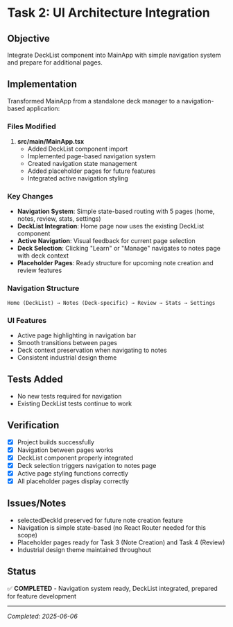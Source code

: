# Task 2: UI Architecture Integration

## Objective
Integrate DeckList component into MainApp with simple navigation system and prepare for additional pages.

## Implementation
Transformed MainApp from a standalone deck manager to a navigation-based application:

### Files Modified
1. **src/main/MainApp.tsx**
   - Added DeckList component import
   - Implemented page-based navigation system
   - Created navigation state management
   - Added placeholder pages for future features
   - Integrated active navigation styling

### Key Changes
- **Navigation System**: Simple state-based routing with 5 pages (home, notes, review, stats, settings)
- **DeckList Integration**: Home page now uses the existing DeckList component
- **Active Navigation**: Visual feedback for current page selection
- **Deck Selection**: Clicking "Learn" or "Manage" navigates to notes page with deck context
- **Placeholder Pages**: Ready structure for upcoming note creation and review features

### Navigation Structure
```
Home (DeckList) → Notes (Deck-specific) → Review → Stats → Settings
```

### UI Features
- Active page highlighting in navigation bar
- Smooth transitions between pages
- Deck context preservation when navigating to notes
- Consistent industrial design theme

## Tests Added
- No new tests required for navigation
- Existing DeckList tests continue to work

## Verification
- [x] Project builds successfully
- [x] Navigation between pages works
- [x] DeckList component properly integrated
- [x] Deck selection triggers navigation to notes page
- [x] Active page styling functions correctly
- [x] All placeholder pages display correctly

## Issues/Notes
- selectedDeckId preserved for future note creation feature
- Navigation is simple state-based (no React Router needed for this scope)
- Placeholder pages ready for Task 3 (Note Creation) and Task 4 (Review)
- Industrial design theme maintained throughout

## Status
✅ **COMPLETED** - Navigation system ready, DeckList integrated, prepared for feature development

---
*Completed: 2025-06-06* 